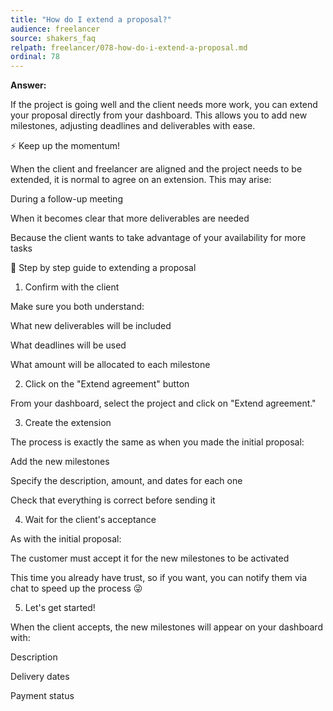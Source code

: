 ```yaml
---
title: "How do I extend a proposal?"
audience: freelancer
source: shakers_faq
relpath: freelancer/078-how-do-i-extend-a-proposal.md
ordinal: 78
---
```


**Answer:**

If the project is going well and the client needs more work, you can extend your proposal directly from your dashboard. This allows you to add new milestones, adjusting deadlines and deliverables with ease.

⚡ Keep up the momentum!

When the client and freelancer are aligned and the project needs to be extended, it is normal to agree on an extension. This may arise:

During a follow-up meeting

When it becomes clear that more deliverables are needed

Because the client wants to take advantage of your availability for more tasks

📌 Step by step guide to extending a proposal

1. Confirm with the client

Make sure you both understand:

What new deliverables will be included

What deadlines will be used

What amount will be allocated to each milestone

2. Click on the "Extend agreement" button

From your dashboard, select the project and click on "Extend agreement."


3. Create the extension

The process is exactly the same as when you made the initial proposal:

Add the new milestones

Specify the description, amount, and dates for each one

Check that everything is correct before sending it

4. Wait for the client's acceptance

As with the initial proposal:

The customer must accept it for the new milestones to be activated

This time you already have trust, so if you want, you can notify them via chat to speed up the process 😜

5. Let's get started!

When the client accepts, the new milestones will appear on your dashboard with:

Description

Delivery dates

Payment status

